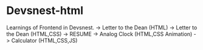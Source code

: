 # Devsnest-html
 Learnings of Frontend in Devsnest.
 -> Letter to the Dean (HTML)
 -> Letter to the Dean (HTML,CSS)
 -> RESUME
 -> Analog Clock (HTML,CSS Animation)
 -> Calculator (HTML,CSS,JS)
 